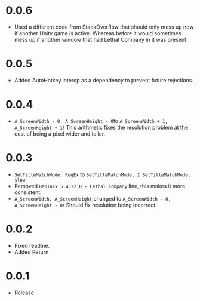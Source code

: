 # 0.0.6
- Used a different code from StackOverflow that should only mess up now if another Unity game is active. Whereas before it would sometimes mess up if another window that had Lethal Company in it was present.

# 0.0.5
- Added AutoHotkey.Interop as a dependency to prevent future rejections.

# 0.0.4
- ``A_ScreenWidth - 0, A_ScreenHeight - 0``to ``A_ScreenWidth + 1, A_ScreenHeight + 1``\ This arithmetic fixes the resolution problem at the cost of being a pixel wider and taller.  

# 0.0.3
- ``SetTitleMatchMode, RegEx`` to ``SetTitleMatchMode, 2 SetTitleMatchMode, slow``
- Removed ``BepInEx 5.4.22.0 - Lethal Company`` line, this makes it more consistent.
- ``A_ScreenWidth, A_ScreenHeight`` changed to ``A_ScreenWidth - 0, A_ScreenHeight - 0``\ Should fix resolution being incorrect.

# 0.0.2
- Fixed readme.
- Added Return

# 0.0.1
- Release